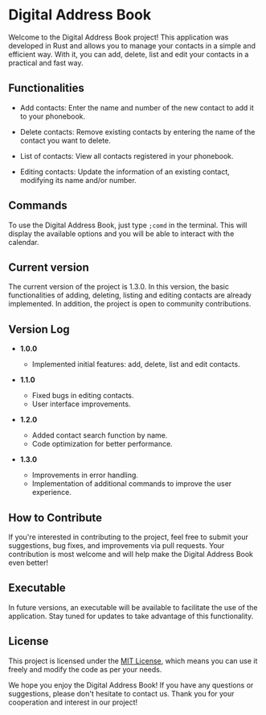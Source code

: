 # Digital Address Book

Welcome to the Digital Address Book project! This application was developed in Rust and allows you to manage your contacts in a simple and efficient way. With it, you can add, delete, list and edit your contacts in a practical and fast way.

## Functionalities

- Add contacts: Enter the name and number of the new contact to add it to your phonebook.
    
- Delete contacts: Remove existing contacts by entering the name of the contact you want to delete.
    
- List of contacts: View all contacts registered in your phonebook.
    
- Editing contacts: Update the information of an existing contact, modifying its name and/or number.
    

## Commands

To use the Digital Address Book, just type `;comd` in the terminal. This will display the available options and you will be able to interact with the calendar.

## Current version

The current version of the project is 1.3.0. In this version, the basic functionalities of adding, deleting, listing and editing contacts are already implemented. In addition, the project is open to community contributions.

## Version Log

- **1.0.0**
    
     - Implemented initial features: add, delete, list and edit contacts.
- **1.1.0**
    
     - Fixed bugs in editing contacts.
     - User interface improvements.
- **1.2.0**
    
     - Added contact search function by name.
     - Code optimization for better performance.
- **1.3.0**
    
     - Improvements in error handling.
     - Implementation of additional commands to improve the user experience.

## How to Contribute

If you're interested in contributing to the project, feel free to submit your suggestions, bug fixes, and improvements via pull requests. Your contribution is most welcome and will help make the Digital Address Book even better!

## Executable

In future versions, an executable will be available to facilitate the use of the application. Stay tuned for updates to take advantage of this functionality.

## License

This project is licensed under the [MIT License](https://chat.openai.com/c/LICENSE), which means you can use it freely and modify the code as per your needs.

We hope you enjoy the Digital Address Book! If you have any questions or suggestions, please don't hesitate to contact us. Thank you for your cooperation and interest in our project!
